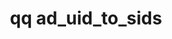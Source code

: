 ---
category: ad
command: ad_uid_to_sids
keywords: qq, qq_cli, ad_uid_to_sids
optional_options:
- alternate:
  - --uid
  help: Get the SIDs that correspond to this UID
  name: -u
  required: true
permalink: /qq-cli-command-guide/ad/ad_uid_to_sids.html
positional_options: []
sidebar: qq_cli_command_reference_sidebar
summary: This section explains how to use the <code>qq ad_uid_to_sids</code> command.
synopsis: Get SIDs from UID
title: qq ad_uid_to_sids
usage: qq ad_uid_to_sids [-h] -u UID

---